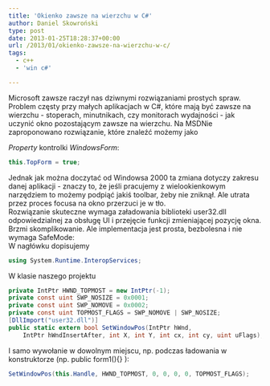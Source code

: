 ```yaml
---
title: 'Okienko zawsze na wierzchu w C#'
author: Daniel Skowroński
type: post
date: 2013-01-25T18:28:37+00:00
url: /2013/01/okienko-zawsze-na-wierzchu-w-c/
tags:
  - c++
  - 'win c#'

---
```

Microsoft zawsze raczył nas dziwnymi rozwiązaniami prostych spraw. Problem częsty przy małych aplikacjach w C#, które mają być zawsze na wierzchu - stoperach, minutnikach, czy monitorach wydajności - jak uczynić okno pozostającym zawsze na wierzchu. <!--break-->Na MSDNie zaproponowano rozwiązanie, które znaleźć możemy jako 

_Property_ kontrolki _WindowsForm_:

```c#
this.TopForm = true;

```


Jednak jak można doczytać od Windowsa 2000 ta zmiana dotyczy zakresu danej aplikacji - znaczy to, że jeśli pracujemy z wielookienkowym narzędziem to możemy podpiąć jakiś toolbar, żeby nie zniknął. Ale utrata przez proces focusa na okno przerzuci je w tło.  
Rozwiązanie skuteczne wymaga załadowania biblioteki <k>user32.dll<k> odpowiedzialnej za obsługę UI i przejęcie funkcji zmieniającej pozycję okna. Brzmi skomplikowanie. Ale implementacja jest prosta, bezbolesna i nie wymaga SafeMode:  
W nagłówku dopisujemy

```c#
using System.Runtime.InteropServices;
```


W klasie naszego projektu

```c#
private IntPtr HWND_TOPMOST = new IntPtr(-1);
private const uint SWP_NOSIZE = 0x0001;
private const uint SWP_NOMOVE = 0x0002;
private const uint TOPMOST_FLAGS = SWP_NOMOVE | SWP_NOSIZE;
[DllImport("user32.dll")]
public static extern bool SetWindowPos(IntPtr hWnd,
    IntPtr hWndInsertAfter, int X, int Y, int cx, int cy, uint uFlags);

```


I samo wywołanie w dowolnym miejscu, np. podczas ładowania w konstruktorze (np. public form1(){} ):

```c#
SetWindowPos(this.Handle, HWND_TOPMOST, 0, 0, 0, 0, TOPMOST_FLAGS);

```
